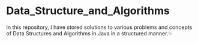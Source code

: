 # Data_Structure_and_Algorithms
In this repository, I have stored solutions to various problems and concepts of Data Structures and Algorithms in Java in a structured manner.✨ 

